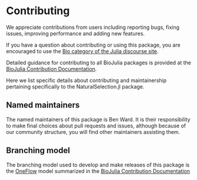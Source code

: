 # Contributing

We appreciate contributions from users including reporting bugs, fixing issues,
improving performance and adding new features.

If you have a question about
contributing or using this package, you are encouraged to use the
[Bio category of the Julia discourse
site](https://discourse.julialang.org/c/domain/bio).

Detailed guidance for contributing to all BioJulia packages is provided at
the [BioJulia Contribution Documentation](https://biojulia.github.io/Contributing/latest).

Here we list specific details about contributing and maintainership pertaining
specifically to the NaturalSelection.jl package.

## Named maintainers

The named maintainers of this package is Ben Ward.
It is their responsibility to make final choices about pull requests and issues,
although because of our community structure, you will find other maintainers
assisting them.

## Branching model

The branching model used to develop and make releases of this package is the
[OneFlow](http://endoflineblog.com/oneflow-a-git-branching-model-and-workflow)
model summarized in the [BioJulia Contribution Documentation](http://biojulia.github.io/Contributing/latest/help/branching_guide/)
